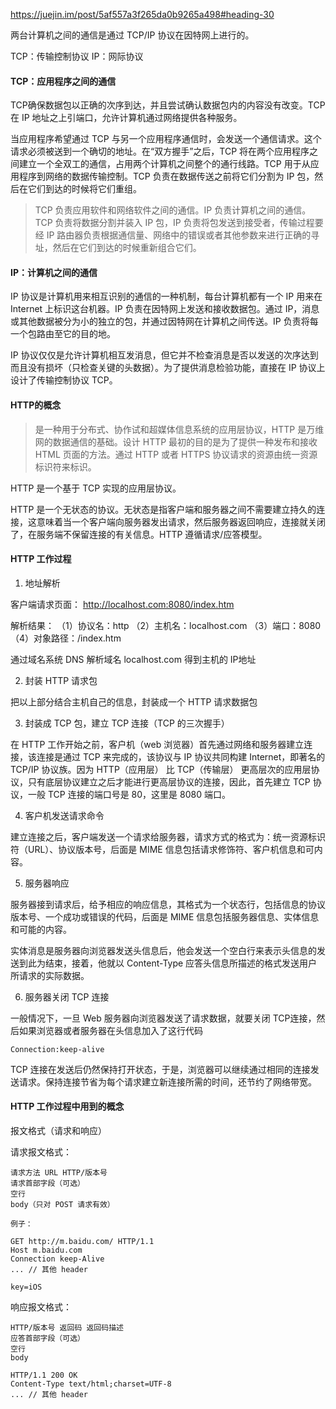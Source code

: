 https://juejin.im/post/5af557a3f265da0b9265a498#heading-30


两台计算机之间的通信是通过 TCP/IP 协议在因特网上进行的。

TCP：传输控制协议
IP：网际协议

#### TCP：应用程序之间的通信

TCP确保数据包以正确的次序到达，并且尝试确认数据包内的内容没有改变。TCP 在 IP 地址之上引端口，允许计算机通过网络提供各种服务。

当应用程序希望通过 TCP 与另一个应用程序通信时，会发送一个通信请求。这个请求必须被送到一个确切的地址。在“双方握手”之后，TCP 将在两个应用程序之间建立一个全双工的通信，占用两个计算机之间整个的通行线路。TCP 用于从应用程序到网络的数据传输控制。TCP 负责在数据传送之前将它们分割为 IP 包，然后在它们到达的时候将它们重组。

> TCP 负责应用软件和网络软件之间的通信。IP 负责计算机之间的通信。TCP 负责将数据分割并装入 IP 包，IP 负责将包发送到接受者，传输过程要经 IP 路由器负责根据通信量、网络中的错误或者其他参数来进行正确的寻址，然后在它们到达的时候重新组合它们。

#### IP：计算机之间的通信

IP 协议是计算机用来相互识别的通信的一种机制，每台计算机都有一个 IP 用来在 Internet 上标识这台机器。IP 负责在因特网上发送和接收数据包。通过 IP，消息或其他数据被分为小的独立的包，并通过因特网在计算机之间传送。IP 负责将每一个包路由至它的目的地。

IP 协议仅仅是允许计算机相互发消息，但它并不检查消息是否以发送的次序达到而且没有损坏（只检查关键的头数据）。为了提供消息检验功能，直接在 IP 协议上设计了传输控制协议 TCP。

#### HTTP的概念

> 是一种用于分布式、协作试和超媒体信息系统的应用层协议，HTTP 是万维网的数据通信的基础。设计 HTTP 最初的目的是为了提供一种发布和接收 HTML 页面的方法。通过 HTTP 或者 HTTPS 协议请求的资源由统一资源标识符来标识。

HTTP  是一个基于 TCP 实现的应用层协议。

HTTP 是一个无状态的协议。无状态是指客户端和服务器之间不需要建立持久的连接，这意味着当一个客户端向服务器发出请求，然后服务器返回响应，连接就关闭了，在服务端不保留连接的有关信息。HTTP 遵循请求/应答模型。

#### HTTP 工作过程

1. 地址解析

客户端请求页面： http://localhost.com:8080/index.htm

解析结果：
（1）协议名：http
（2）主机名：localhost.com
（3）端口：8080
（4）对象路径：/index.htm

通过域名系统 DNS 解析域名 localhost.com 得到主机的 IP地址

2. 封装 HTTP 请求包

把以上部分结合主机自己的信息，封装成一个 HTTP 请求数据包

3. 封装成 TCP 包，建立 TCP 连接（TCP 的三次握手）

在 HTTP 工作开始之前，客户机（web 浏览器）首先通过网络和服务器建立连接，该连接是通过 TCP 来完成的，该协议与 IP 协议共同构建 Internet，即著名的 TCP/IP 协议族。因为 HTTP（应用层） 比 TCP（传输层） 更高层次的应用层协议，只有底层协议建立之后才能进行更高层协议的连接，因此，首先建立 TCP 协议，一般 TCP 连接的端口号是 80，这里是 8080 端口。

4. 客户机发送请求命令

建立连接之后，客户端发送一个请求给服务器，请求方式的格式为：统一资源标识符（URL）、协议版本号，后面是 MIME 信息包括请求修饰符、客户机信息和可内容。

5. 服务器响应

服务器接到请求后，给予相应的响应信息，其格式为一个状态行，包括信息的协议版本号、一个成功或错误的代码，后面是 MIME 信息包括服务器信息、实体信息和可能的内容。

实体消息是服务器向浏览器发送头信息后，他会发送一个空白行来表示头信息的发送到此为结束，接着，他就以 Content-Type 应答头信息所描述的格式发送用户所请求的实际数据。

6. 服务器关闭 TCP 连接

一般情况下，一旦 Web 服务器向浏览器发送了请求数据，就要关闭 TCP连接，然后如果浏览器或者服务器在头信息加入了这行代码

```Connection:keep-alive	```

TCP 连接在发送后仍然保持打开状态，于是，浏览器可以继续通过相同的连接发送请求。保持连接节省为每个请求建立新连接所需的时间，还节约了网络带宽。

#### HTTP  工作过程中用到的概念

报文格式（请求和响应）

请求报文格式：

```
请求方法 URL HTTP/版本号
请求首部字段（可选）
空行
body（只对 POST 请求有效）

例子：

GET http://m.baidu.com/ HTTP/1.1
Host m.baidu.com
Connection keep-Alive
... // 其他 header

key=iOS
```

响应报文格式：

```
HTTP/版本号 返回码 返回码描述
应答首部字段（可选）
空行
body

HTTP/1.1 200 OK 
Content-Type text/html;charset=UTF-8
... // 其他 header

```

